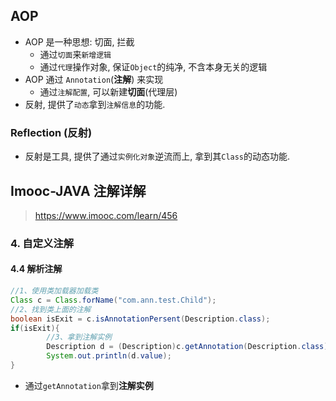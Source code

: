 ## AOP

- AOP 是一种思想: 切面, 拦截
  - 通过`切面`来`新增逻辑`
  - 通过`代理`操作对象, 保证`Object`的纯净, 不含本身无关的逻辑
- AOP 通过 `Annotation`(**注解**) 来实现
  - 通过`注解配置`, 可以新建**切面**(代理层)
- 反射, 提供了`动态`拿到`注解信息`的功能.

### Reflection (反射)

- 反射是工具, 提供了通过`实例化对象`逆流而上, 拿到其`Class`的动态功能.

## Imooc-JAVA 注解详解

> https://www.imooc.com/learn/456

### 4. 自定义注解

#### 4.4 解析注解

```java
//1、使用类加载器加载类
Class c = Class.forName("com.ann.test.Child");
//2、找到类上面的注解
boolean isExit = c.isAnnotationPersent(Description.class);
if(isExit){
        //3、拿到注解实例
        Description d = (Description)c.getAnnotation(Description.class);
        System.out.println(d.value);
}
```

- 通过`getAnnotation`拿到**注解实例**
